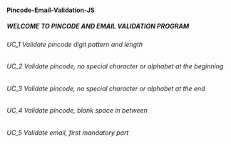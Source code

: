 #### Pincode-Email-Validation-JS

##### WELCOME TO PINCODE AND EMAIL VALIDATION PROGRAM

###### UC_1 Validate pincode digit pattern and length

###### UC_2 Validate pincode, no special character or alphabet at the beginning

###### UC_3 Validate pincode, no special character or alphabet at the end

###### UC_4 Validate pincode, blank space in between

###### UC_5 Validate email, first mandatory part